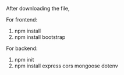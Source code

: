 After downloading the file,

For frontend:

1) npm install
2) npm install bootstrap

For backend:

1) npm init
2) npm install express cors mongoose dotenv
